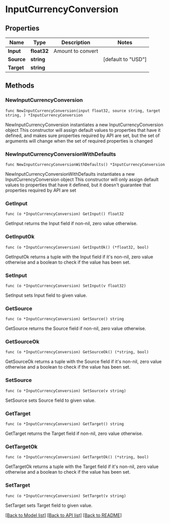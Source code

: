 # InputCurrencyConversion

## Properties

Name | Type | Description | Notes
------------ | ------------- | ------------- | -------------
**Input** | **float32** | Amount to convert | 
**Source** | **string** |  | [default to "USD"]
**Target** | **string** |  | 

## Methods

### NewInputCurrencyConversion

`func NewInputCurrencyConversion(input float32, source string, target string, ) *InputCurrencyConversion`

NewInputCurrencyConversion instantiates a new InputCurrencyConversion object
This constructor will assign default values to properties that have it defined,
and makes sure properties required by API are set, but the set of arguments
will change when the set of required properties is changed

### NewInputCurrencyConversionWithDefaults

`func NewInputCurrencyConversionWithDefaults() *InputCurrencyConversion`

NewInputCurrencyConversionWithDefaults instantiates a new InputCurrencyConversion object
This constructor will only assign default values to properties that have it defined,
but it doesn't guarantee that properties required by API are set

### GetInput

`func (o *InputCurrencyConversion) GetInput() float32`

GetInput returns the Input field if non-nil, zero value otherwise.

### GetInputOk

`func (o *InputCurrencyConversion) GetInputOk() (*float32, bool)`

GetInputOk returns a tuple with the Input field if it's non-nil, zero value otherwise
and a boolean to check if the value has been set.

### SetInput

`func (o *InputCurrencyConversion) SetInput(v float32)`

SetInput sets Input field to given value.


### GetSource

`func (o *InputCurrencyConversion) GetSource() string`

GetSource returns the Source field if non-nil, zero value otherwise.

### GetSourceOk

`func (o *InputCurrencyConversion) GetSourceOk() (*string, bool)`

GetSourceOk returns a tuple with the Source field if it's non-nil, zero value otherwise
and a boolean to check if the value has been set.

### SetSource

`func (o *InputCurrencyConversion) SetSource(v string)`

SetSource sets Source field to given value.


### GetTarget

`func (o *InputCurrencyConversion) GetTarget() string`

GetTarget returns the Target field if non-nil, zero value otherwise.

### GetTargetOk

`func (o *InputCurrencyConversion) GetTargetOk() (*string, bool)`

GetTargetOk returns a tuple with the Target field if it's non-nil, zero value otherwise
and a boolean to check if the value has been set.

### SetTarget

`func (o *InputCurrencyConversion) SetTarget(v string)`

SetTarget sets Target field to given value.



[[Back to Model list]](../README.md#documentation-for-models) [[Back to API list]](../README.md#documentation-for-api-endpoints) [[Back to README]](../README.md)


